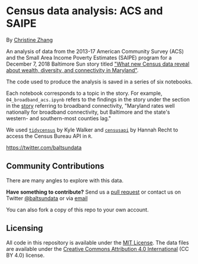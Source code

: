 # Census data analysis: ACS and SAIPE

By [Christine Zhang](mailto:czhang@baltsun.com)

An analysis of data from the 2013-17 American Community Survey (ACS) and the Small Area Income Poverty Estimates (SAIPE) program for a December 7, 2018 Baltimore Sun story titled ["What new Census data reveal about wealth, diversity, and connectivity in Maryland"](https://www.baltimoresun.com/news/maryland/bs-md-acs-census-release-20181206-story.html).

The code used to produce the analysis is saved in a series of six notebooks.

Each notebook corresponds to a topic in the story. For example, `04_broadband_acs.ipynb` refers to the findings in the story under the section in the [story](https://www.baltimoresun.com/news/maryland/bs-md-acs-census-release-20181206-story.html) referring to broadband connectivity, "Maryland rates well nationally for broadband connectivity, but Baltimore and the state's western- and southern-most counties lag."

We used [`tidycensus`](https://walkerke.github.io/tidycensus/index.html) by Kyle Walker and [`censusapi`](https://hrecht.github.io/censusapi/index.html) by Hannah Recht to access the Census Bureau API in `R`.

https://twitter.com/baltsundata

## Community Contributions

There are many angles to explore with this data.

**Have something to contribute?** Send us a [pull request](https://baltimore-sun-data/census-data-analysis-2018/pulls) or contact us on Twitter [@baltsundata](https://twitter.com/baltsundata) or via [email](mailto:czhang@baltsun.com)

You can also fork a copy of this repo to your own account.

## Licensing

All code in this repository is available under the [MIT License](https://opensource.org/licenses/MIT). The data files are available under the [Creative Commons Attribution 4.0 International](https://creativecommons.org/licenses/by/4.0/) (CC BY 4.0) license.